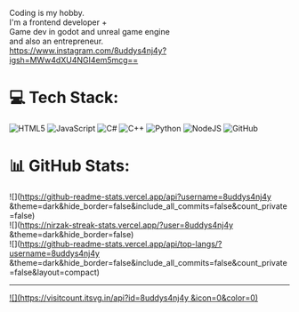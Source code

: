 Coding is my hobby.<br/>
I'm a frontend developer +<br/>
Game dev in godot and unreal game engine <br/>
and also an entrepreneur.<br/>
https://www.instagram.com/8uddys4nj4y?igsh=MWw4dXU4NGI4em5mcg==


# 💻 Tech Stack:
![HTML5](https://img.shields.io/badge/html5-%23E34F26.svg?style=for-the-badge&logo=html5&logoColor=white) ![JavaScript](https://img.shields.io/badge/javascript-%23323330.svg?style=for-the-badge&logo=javascript&logoColor=%23F7DF1E) ![C#](https://img.shields.io/badge/c%23-%23239120.svg?style=for-the-badge&logo=csharp&logoColor=white) ![C++](https://img.shields.io/badge/c++-%2300599C.svg?style=for-the-badge&logo=c%2B%2B&logoColor=white) ![Python](https://img.shields.io/badge/python-3670A0?style=for-the-badge&logo=python&logoColor=ffdd54) ![NodeJS](https://img.shields.io/badge/node.js-6DA55F?style=for-the-badge&logo=node.js&logoColor=white) ![GitHub](https://img.shields.io/badge/github-%23121011.svg?style=for-the-badge&logo=github&logoColor=white)
# 📊 GitHub Stats:
![](https://github-readme-stats.vercel.app/api?username=8uddys4nj4y &theme=dark&hide_border=false&include_all_commits=false&count_private=false)<br/>
![](https://nirzak-streak-stats.vercel.app/?user=8uddys4nj4y &theme=dark&hide_border=false)<br/>
![](https://github-readme-stats.vercel.app/api/top-langs/?username=8uddys4nj4y &theme=dark&hide_border=false&include_all_commits=false&count_private=false&layout=compact)

---
[![](https://visitcount.itsvg.in/api?id=8uddys4nj4y &icon=0&color=0)](https://visitcount.itsvg.in)

<!-- Proudly created with GPRM ( https://gprm.itsvg.in ) -->
